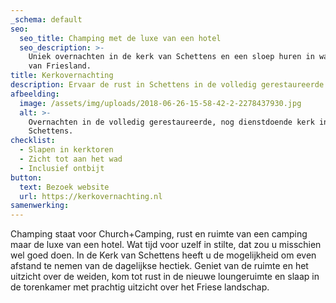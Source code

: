 ```yaml
---
_schema: default
seo:
  seo_title: Champing met de luxe van een hotel
  seo_description: >-
    Uniek overnachten in de kerk van Schettens en een sloep huren in waterland
    van Friesland.
title: Kerkovernachting
description: Ervaar de rust in Schettens in de volledig gerestaureerde kerk van Schettens.
afbeelding:
  image: /assets/img/uploads/2018-06-26-15-58-42-2-2278437930.jpg
  alt: >-
    Overnachten in de volledig gerestaureerde, nog dienstdoende kerk in
    Schettens.
checklist:
  - Slapen in kerktoren
  - Zicht tot aan het wad
  - Inclusief ontbijt
button:
  text: Bezoek website
  url: https://kerkovernachting.nl
samenwerking:
---
```


Champing staat voor Church+Camping, rust en ruimte van een camping maar de luxe van een hotel. Wat tijd voor uzelf in stilte, dat zou u misschien wel goed doen. In de Kerk van Schettens heeft u de mogelijkheid om even afstand te nemen van de dagelijkse hectiek. Geniet van de ruimte en het uitzicht over de weiden, kom tot rust in de nieuwe loungeruimte en slaap in de torenkamer met prachtig uitzicht over het Friese landschap.
